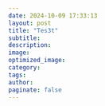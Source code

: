 ```yaml
---
date: 2024-10-09 17:33:13
layout: post
title: "Tes3t"
subtitle:
description:
image:
optimized_image:
category:
tags:
author:
paginate: false
---
```

